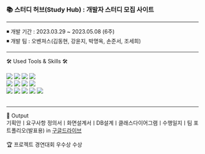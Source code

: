 <h3>📚 스터디 허브(Study Hub) : 개발자 스터디 모집 사이트</h3>
<hr>
<div>
◾ 개발 기간 : 2023.03.29 ~ 2023.05.08 (6주) <br>
◾ 개발 팀 : 오벤져스(김동현, 강윤지, 박명옥, 손준서, 조세희) <br>
</div>
<hr>
  🛠 Used Tools & Skills 🛠<br><br>

  <div> 
    <img src="https://img.shields.io/badge/Java-007396?style=flat&logo=Java&logoColor=white" />
    <img src="https://img.shields.io/badge/HTML5-E34F26?style=flat&logo=HTML5&logoColor=white" />
    <img src="https://img.shields.io/badge/CSS3-1572B6?style=flat&logo=CSS3&logoColor=white" />
    <img src="https://img.shields.io/badge/JavaScript-F7DF1E?style=flat&logo=JavaScript&logoColor=white" />
  </div>
  
  <div>
    <img src="https://img.shields.io/badge/Spring-6DB33F?style=flat&logo=Spring&logoColor=white" />
    <img src="https://img.shields.io/badge/Mybatis-E34F26?style=flat&logo=Mybatis&logoColor=white" />
    <img src="https://img.shields.io/badge/jQuery-0769AD?style=flat&logo=jQuery&logoColor=white" />
    <img src="https://img.shields.io/badge/Bootstrap-7952B3?style=flat&logo=Bootstrap&logoColor=white" />
  </div>

  <div>
    <img src="https://img.shields.io/badge/Oracle-F80000?style=flat&logo=Oracle&logoColor=white" />
    <img src="https://img.shields.io/badge/SQLDeveloper-4479A1?style=flat&logo=SQLDeveloper&logoColor=white" />
    <img src="https://img.shields.io/badge/STS-6DB33F?style=flat&logo=STS&logoColor=white" />
    <img src="https://img.shields.io/badge/GitHub-181717?style=flat&logo=GitHub&logoColor=white" />	
    <img src="https://img.shields.io/badge/Jira-0052CC?style=flat&logo=Jira&logoColor=white" />
  </div><br>
<hr>
💭 Output <br> 
기획안ㅣ요구사항 정의서ㅣ화면설계서ㅣDB설계ㅣ클래스다이어그램ㅣ수행일지ㅣ팀 포트폴리오(발표용) in <a href="https://drive.google.com/drive/folders/12MiA-sLLFkLIDzwI3Ad7u3kWeMJgjZtt?usp=sharing">구글드라이브</a>
<br><br>🏆 프로젝트 경연대회 우수상 수상<br><br>
